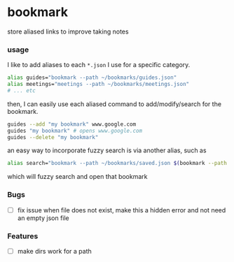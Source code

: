 # bookmark

store aliased links to improve taking notes

### usage

I like to add aliases to each `*.json` I use for a specific category.

```bash
alias guides="bookmark --path ~/bookmarks/guides.json"
alias meetings="meetings --path ~/bookmarks/meetings.json"
# ... etc
```

then, I can easily use each aliased command to add/modify/search for the bookmark.

```bash
guides --add "my bookmark" www.google.com
guides "my bookmark" # opens www.google.com
guides --delete "my bookmark"
```

an easy way to incorporate fuzzy search is via another alias, such as

```bash 
alias search="bookmark --path ~/bookmarks/saved.json $(bookmark --path ~/bookmarks/saved.json --all | fzf | cut -f 1)"
```

which will fuzzy search and open that bookmark

### Bugs

- [ ] fix issue when file does not exist, make this a hidden error and not need an empty json file

### Features

- [ ] make dirs work for a path
